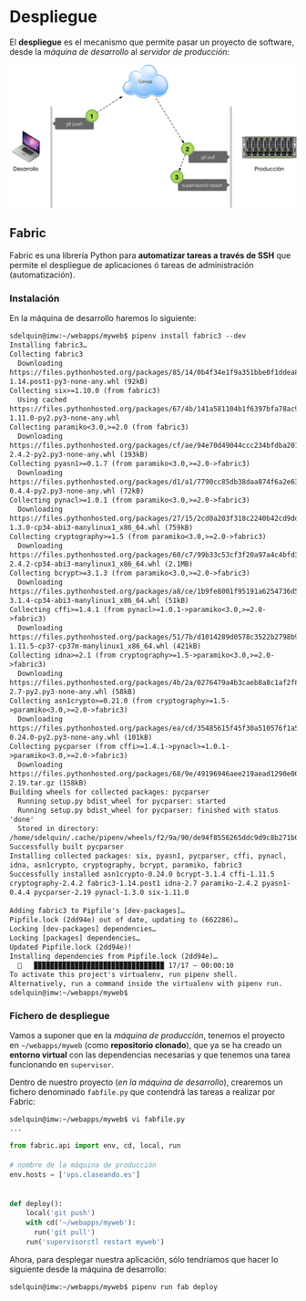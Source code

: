 # Despliegue

El **despliegue** es el mecanismo que permite pasar un proyecto de software, desde la *máquina de desarrollo* al *servidor de producción*:

![DeployFlow](img/DeployFlow.png) 

## Fabric

Fabric es una librería Python para **automatizar tareas a través de SSH** que permite el despliegue de aplicaciones ó tareas de administración (automatización).

### Instalación

En la máquina de desarrollo haremos lo siguiente:

~~~console
sdelquin@imw:~/webapps/myweb$ pipenv install fabric3 --dev
Installing fabric3…
Collecting fabric3
  Downloading https://files.pythonhosted.org/packages/85/14/0b4f34e1f9a351bbe0f1ddea8b12f8103e77e9b5dc7b935c25c2260fc2e5/Fabric3-1.14.post1-py3-none-any.whl (92kB)
Collecting six>=1.10.0 (from fabric3)
  Using cached https://files.pythonhosted.org/packages/67/4b/141a581104b1f6397bfa78ac9d43d8ad29a7ca43ea90a2d863fe3056e86a/six-1.11.0-py2.py3-none-any.whl
Collecting paramiko<3.0,>=2.0 (from fabric3)
  Downloading https://files.pythonhosted.org/packages/cf/ae/94e70d49044ccc234bfdba20114fa947d7ba6eb68a2e452d89b920e62227/paramiko-2.4.2-py2.py3-none-any.whl (193kB)
Collecting pyasn1>=0.1.7 (from paramiko<3.0,>=2.0->fabric3)
  Downloading https://files.pythonhosted.org/packages/d1/a1/7790cc85db38daa874f6a2e6308131b9953feb1367f2ae2d1123bb93a9f5/pyasn1-0.4.4-py2.py3-none-any.whl (72kB)
Collecting pynacl>=1.0.1 (from paramiko<3.0,>=2.0->fabric3)
  Downloading https://files.pythonhosted.org/packages/27/15/2cd0a203f318c2240b42cd9dd13c931ddd61067809fee3479f44f086103e/PyNaCl-1.3.0-cp34-abi3-manylinux1_x86_64.whl (759kB)
Collecting cryptography>=1.5 (from paramiko<3.0,>=2.0->fabric3)
  Downloading https://files.pythonhosted.org/packages/60/c7/99b33c53cf3f20a97a4c4bfd3ab66dcc93d99da0a97cc9597aa36ae6bb62/cryptography-2.4.2-cp34-abi3-manylinux1_x86_64.whl (2.1MB)
Collecting bcrypt>=3.1.3 (from paramiko<3.0,>=2.0->fabric3)
  Downloading https://files.pythonhosted.org/packages/a8/ce/1b9fe8001f95191a6254736d502fa51a2ff6bd0ffa9e290640f909b3adcb/bcrypt-3.1.4-cp34-abi3-manylinux1_x86_64.whl (51kB)
Collecting cffi>=1.4.1 (from pynacl>=1.0.1->paramiko<3.0,>=2.0->fabric3)
  Downloading https://files.pythonhosted.org/packages/51/7b/d1014289d0578c3522b2798b9cb87c65e5b36798bd3ae68a75fa1fe09e78/cffi-1.11.5-cp37-cp37m-manylinux1_x86_64.whl (421kB)
Collecting idna>=2.1 (from cryptography>=1.5->paramiko<3.0,>=2.0->fabric3)
  Downloading https://files.pythonhosted.org/packages/4b/2a/0276479a4b3caeb8a8c1af2f8e4355746a97fab05a372e4a2c6a6b876165/idna-2.7-py2.py3-none-any.whl (58kB)
Collecting asn1crypto>=0.21.0 (from cryptography>=1.5->paramiko<3.0,>=2.0->fabric3)
  Downloading https://files.pythonhosted.org/packages/ea/cd/35485615f45f30a510576f1a56d1e0a7ad7bd8ab5ed7cdc600ef7cd06222/asn1crypto-0.24.0-py2.py3-none-any.whl (101kB)
Collecting pycparser (from cffi>=1.4.1->pynacl>=1.0.1->paramiko<3.0,>=2.0->fabric3)
  Downloading https://files.pythonhosted.org/packages/68/9e/49196946aee219aead1290e00d1e7fdeab8567783e83e1b9ab5585e6206a/pycparser-2.19.tar.gz (158kB)
Building wheels for collected packages: pycparser
  Running setup.py bdist_wheel for pycparser: started
  Running setup.py bdist_wheel for pycparser: finished with status 'done'
  Stored in directory: /home/sdelquin/.cache/pipenv/wheels/f2/9a/90/de94f8556265ddc9d9c8b271b0f63e57b26fb1d67a45564511
Successfully built pycparser
Installing collected packages: six, pyasn1, pycparser, cffi, pynacl, idna, asn1crypto, cryptography, bcrypt, paramiko, fabric3
Successfully installed asn1crypto-0.24.0 bcrypt-3.1.4 cffi-1.11.5 cryptography-2.4.2 fabric3-1.14.post1 idna-2.7 paramiko-2.4.2 pyasn1-0.4.4 pycparser-2.19 pynacl-1.3.0 six-1.11.0

Adding fabric3 to Pipfile's [dev-packages]…
Pipfile.lock (2dd94e) out of date, updating to (662286)…
Locking [dev-packages] dependencies…
Locking [packages] dependencies…
Updated Pipfile.lock (2dd94e)!
Installing dependencies from Pipfile.lock (2dd94e)…
  🐍   ▉▉▉▉▉▉▉▉▉▉▉▉▉▉▉▉▉▉▉▉▉▉▉▉▉▉▉▉▉▉▉▉ 17/17 — 00:00:10
To activate this project's virtualenv, run pipenv shell.
Alternatively, run a command inside the virtualenv with pipenv run.
sdelquin@imw:~/webapps/myweb$
~~~

### Fichero de despliegue

Vamos a suponer que en la *máquina de producción*, tenemos el proyecto en `~/webapps/myweb` (como **repositorio clonado**), que ya se ha creado un **entorno virtual** con las dependencias necesarias y que tenemos una tarea funcionando en `supervisor`.

Dentro de nuestro proyecto (*en la máquina de desarrollo*), crearemos un fichero denominado `fabfile.py` que contendrá las tareas a realizar por Fabric:

~~~console
sdelquin@imw:~/webapps/myweb$ vi fabfile.py
...
~~~

~~~python
from fabric.api import env, cd, local, run

# nombre de la máquina de producción
env.hosts = ['vps.claseando.es']


def deploy():
    local('git push')
    with cd('~/webapps/myweb'):
      run('git pull')
    run('supervisorctl restart myweb')
~~~

Ahora, para desplegar nuestra aplicación, sólo tendríamos que hacer lo siguiente desde la máquina de desarrollo:

~~~console
sdelquin@imw:~/webapps/myweb$ pipenv run fab deploy
~~~
